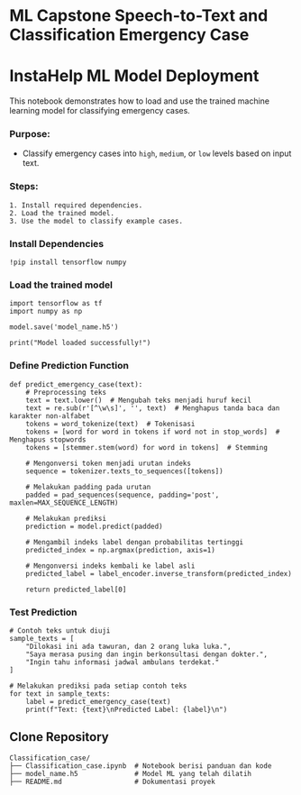 # ML Capstone Speech-to-Text and Classification Emergency Case

# InstaHelp ML Model Deployment

This notebook demonstrates how to load and use the trained machine learning model for classifying emergency cases.

### Purpose:
- Classify emergency cases into `high`, `medium`, or `low` levels based on input text.

### Steps:
```
1. Install required dependencies.
2. Load the trained model.
3. Use the model to classify example cases.
```

###  Install Dependencies
```
!pip install tensorflow numpy
```

### Load the trained model
```
import tensorflow as tf
import numpy as np

model.save('model_name.h5')

print("Model loaded successfully!")
```

### Define Prediction Function
```
def predict_emergency_case(text):
    # Preprocessing teks
    text = text.lower()  # Mengubah teks menjadi huruf kecil
    text = re.sub(r'[^\w\s]', '', text)  # Menghapus tanda baca dan karakter non-alfabet
    tokens = word_tokenize(text)  # Tokenisasi
    tokens = [word for word in tokens if word not in stop_words]  # Menghapus stopwords
    tokens = [stemmer.stem(word) for word in tokens]  # Stemming
    
    # Mengonversi token menjadi urutan indeks
    sequence = tokenizer.texts_to_sequences([tokens])
    
    # Melakukan padding pada urutan
    padded = pad_sequences(sequence, padding='post', maxlen=MAX_SEQUENCE_LENGTH)
    
    # Melakukan prediksi
    prediction = model.predict(padded)
    
    # Mengambil indeks label dengan probabilitas tertinggi
    predicted_index = np.argmax(prediction, axis=1)
    
    # Mengonversi indeks kembali ke label asli
    predicted_label = label_encoder.inverse_transform(predicted_index)
    
    return predicted_label[0]
```

### Test Prediction
```
# Contoh teks untuk diuji
sample_texts = [
    "Dilokasi ini ada tawuran, dan 2 orang luka luka.",
    "Saya merasa pusing dan ingin berkonsultasi dengan dokter.",
    "Ingin tahu informasi jadwal ambulans terdekat."
]

# Melakukan prediksi pada setiap contoh teks
for text in sample_texts:
    label = predict_emergency_case(text)
    print(f"Text: {text}\nPredicted Label: {label}\n")
```

## Clone Repository
```
Classification_case/
├── Classification_case.ipynb  # Notebook berisi panduan dan kode
├── model_name.h5              # Model ML yang telah dilatih
├── README.md                  # Dokumentasi proyek
```
